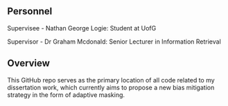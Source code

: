 ## Personnel

Supervisee - Nathan George Logie: Student at UofG

Supervisor - Dr Graham Mcdonald: Senior Lecturer in Information Retrieval

## Overview

This GitHub repo serves as the primary location of all code related to my dissertation work, which currently aims to propose a new bias mitigation strategy in the form of adaptive masking.
